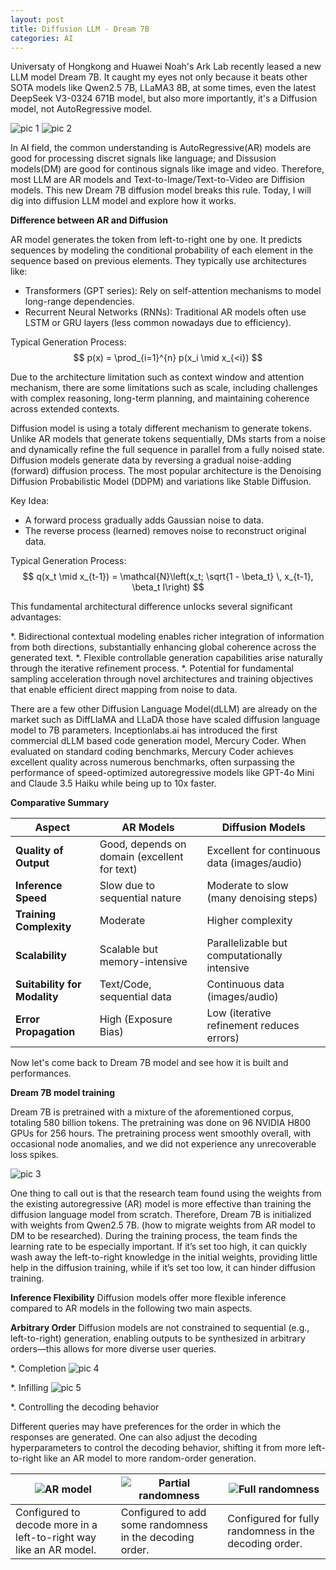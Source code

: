 ```yaml
---
layout: post
title: Diffusion LLM - Dream 7B
categories: AI
---
```


Universaty of Hongkong and Huawei Noah's Ark Lab recently leased a new LLM model Dream 7B. It caught my eyes not only because it beats other SOTA models like Qwen2.5 7B, LLaMA3 8B, at some times, even the latest DeepSeek V3-0324 671B model, but also more importantly, it's a Diffusion model, not AutoRegressive model.

![pic 1](/images/Diffusion-LLM-pic1.png "pic 1")
![pic 2](/images/Diffusion-LLM-pic2.png "pic 2")

In AI field, the common understanding is AutoRegressive(AR) models are good for processing discret signals like language; and Dissusion models(DM) are good for continous signals like image and video. Therefore, most LLM are AR models and Text-to-Image/Text-to-Video are Diffision models. This new Dream 7B diffusion model breaks this rule. Today, I will dig into diffusion LLM model and explore how it works.

**Difference between AR and Diffusion**

AR model generates the token from left-to-right one by one. It predicts sequences by modeling the conditional probability of each element in the sequence based on previous elements. They typically use architectures like:

* Transformers (GPT series): Rely on self-attention mechanisms to model long-range dependencies.
* Recurrent Neural Networks (RNNs): Traditional AR models often use LSTM or GRU layers (less common nowadays due to efficiency).

Typical Generation Process:
$$
p(x) = \prod_{i=1}^{n} p(x_i \mid x_{<i})
$$

Due to the architecture limitation such as context window and attention mechanism, there are some limitations such as scale, including challenges with complex reasoning, long-term planning, and maintaining coherence across extended contexts.

Diffusion model is using a totaly different mechanism to generate tokens. Unlike AR models that generate tokens sequentially, DMs starts from a noise and dynamically refine the full sequence in parallel from a fully noised state. Diffusion models generate data by reversing a gradual noise-adding (forward) diffusion process. The most popular architecture is the Denoising Diffusion Probabilistic Model (DDPM) and variations like Stable Diffusion.

Key Idea:

* A forward process gradually adds Gaussian noise to data.
* The reverse process (learned) removes noise to reconstruct original data.

Typical Generation Process:
$$
q(x_t \mid x_{t-1}) = \mathcal{N}\left(x_t; \sqrt{1 - \beta_t} \, x_{t-1}, \beta_t I\right)
$$

This fundamental architectural difference unlocks several significant advantages:

*. Bidirectional contextual modeling enables richer integration of information from both directions, substantially enhancing global coherence across the generated text.
*. Flexible controllable generation capabilities arise naturally through the iterative refinement process.
*. Potential for fundamental sampling acceleration through novel architectures and training objectives that enable efficient direct mapping from noise to data.

There are a few other Diffusion Language Model(dLLM) are already on the market such as DiffLlaMA and LLaDA those have scaled diffusion language model to 7B parameters. Inceptionlabs.ai has introduced the first commercial dLLM based code generation model, Mercury Coder. When evaluated on standard coding benchmarks, Mercury Coder achieves excellent quality across numerous benchmarks, often surpassing the performance of speed-optimized autoregressive models like GPT-4o Mini and Claude 3.5 Haiku while being up to 10x faster.

**Comparative Summary**

| Aspect                  | AR Models                             | Diffusion Models                              |
|-------------------------|---------------------------------------|-----------------------------------------------|
| **Quality of Output**   | Good, depends on domain (excellent for text) | Excellent for continuous data (images/audio)  |
| **Inference Speed**     | Slow due to sequential nature         | Moderate to slow (many denoising steps)       |
| **Training Complexity** | Moderate                              | Higher complexity                             |
| **Scalability**         | Scalable but memory-intensive         | Parallelizable but computationally intensive  |
| **Suitability for Modality** | Text/Code, sequential data           | Continuous data (images/audio)                |
| **Error Propagation**   | High (Exposure Bias)                  | Low (iterative refinement reduces errors)     |

Now let's come back to Dream 7B model and see how it is built and performances.

**Dream 7B model training**

Dream 7B is pretrained with a mixture of the aforementioned corpus, totaling 580 billion tokens. The pretraining was done on 96 NVIDIA H800 GPUs for 256 hours. The pretraining process went smoothly overall, with occasional node anomalies, and we did not experience any unrecoverable loss spikes.

![pic 3](/images/Diffusion-LLM-pic3.png "pic 3")

One thing to call out is that the research team found using the weights from the existing autoregressive (AR) model is more effective than training the diffusion language model from scratch. Therefore, Dream 7B is initialized with weights from Qwen2.5 7B. (how to migrate weights from AR model to DM to be researched). During the training process, the team finds the learning rate to be especially important. If it’s set too high, it can quickly wash away the left-to-right knowledge in the initial weights, providing little help in the diffusion training, while if it’s set too low, it can hinder diffusion training.

**Inference Flexibility**
Diffusion models offer more flexible inference compared to AR models in the following two main aspects.

**Arbitrary Order**
Diffusion models are not constrained to sequential (e.g., left-to-right) generation, enabling outputs to be synthesized in arbitrary orders—this allows for more diverse user queries.

*. Completion
![pic 4](/images/Diffusion-LLM-pic4.gif "pic 4")

*. Infilling
![pic 5](/images/Diffusion-LLM-pic5.gif "pic 5")


*. Controlling the decoding behavior

Different queries may have preferences for the order in which the responses are generated. One can also adjust the decoding hyperparameters to control the decoding behavior, shifting it from more left-to-right like an AR model to more random-order generation.

| ![AR model](/images/Diffusion-LLM-pic6.gif) | ![Partial randomness](/images/Diffusion-LLM-pic7.gif) | ![Full randomness](/images/Diffusion-LLM-pic8.gif) |
|---------------------------------|------------------------------------------|-----------------------------------------|
| Configured to decode more in a left-to-right way like an AR model. | Configured to add some randomness in the decoding order. | Configured for fully randomness in the decoding order. |

